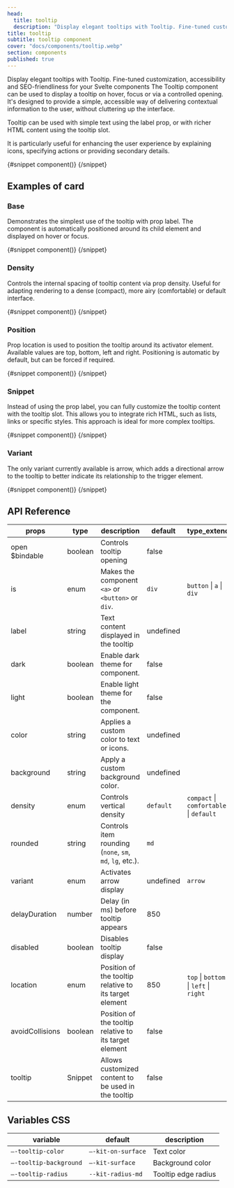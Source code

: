 ```yaml
---
head:
  title: tooltip
  description: "Display elegant tooltips with Tooltip. Fine-tuned customization, accessibility and SEO-friendliness for your Svelte components"
title: tooltip
subtitle: tooltip component
cover: "docs/components/tooltip.webp"
section: components
published: true
---
```


<script>
    import { Sandbox } from '$lib/components/index.js';
    // components
    import TooltipBase from "$lib/components/docs/tooltip/tooltip-base.svelte";
    import TooltipBaseCode from "$lib/components/docs/tooltip/tooltip-base.svelte?raw";
    import TooltipDensity from "$lib/components/docs/tooltip/tooltip-density.svelte";
    import TooltipDensityCode from "$lib/components/docs/tooltip/tooltip-density.svelte?raw";
    import TooltipPosition from "$lib/components/docs/tooltip/tooltip-position.svelte";
    import TooltipPositionCode from "$lib/components/docs/tooltip/tooltip-position.svelte?raw";
    import TooltipSnippet from "$lib/components/docs/tooltip/tooltip-snippet.svelte";
    import TooltipSnippetCode from "$lib/components/docs/tooltip/tooltip-snippet.svelte?raw";
    import TooltipVariant from "$lib/components/docs/tooltip/tooltip-variant.svelte";
    import TooltipVariantCode from "$lib/components/docs/tooltip/tooltip-variant.svelte?raw";
</script>

Display elegant tooltips with Tooltip. Fine-tuned customization, accessibility and SEO-friendliness for your Svelte components
The Tooltip component can be used to display a tooltip on hover, focus or via a controlled opening. It's designed to provide a simple, accessible way of delivering contextual information to the user, without cluttering up the interface.

Tooltip can be used with simple text using the label prop, or with richer HTML content using the tooltip slot.

It is particularly useful for enhancing the user experience by explaining icons, specifying actions or providing secondary details.

<Sandbox name="tooltip-sandbox" code={TooltipBaseCode} presentation>
	{#snippet component()}
		<TooltipBase/>
	{/snippet}
</Sandbox>

## Examples of card

### Base

Demonstrates the simplest use of the tooltip with prop label. The component is automatically positioned around its child element and displayed on hover or focus.

<Sandbox name="tooltip-base-sandbox" code={TooltipBaseCode}>
	{#snippet component()}
		<TooltipBase/>
	{/snippet}
</Sandbox>

### Density

Controls the internal spacing of tooltip content via prop density.
Useful for adapting rendering to a dense (compact), more airy (comfortable) or default interface.

<Sandbox name="tooltip-density-sandbox" code={TooltipDensityCode}>
	{#snippet component()}
		<TooltipDensity/>
	{/snippet}
</Sandbox>

### Position

Prop location is used to position the tooltip around its activator element. Available values are top, bottom, left and right. Positioning is automatic by default, but can be forced if required.

<Sandbox name="tooltip-position-sandbox" code={TooltipPositionCode}>
	{#snippet component()}
		<TooltipPosition/>
	{/snippet}
</Sandbox>

### Snippet

Instead of using the prop label, you can fully customize the tooltip content with the tooltip slot. This allows you to integrate rich HTML, such as lists, links or specific styles. This approach is ideal for more complex tooltips.

<Sandbox name="tooltip-snippet-sandbox" code={TooltipSnippetCode}>
	{#snippet component()}
		<TooltipSnippet/>
	{/snippet}
</Sandbox>

### Variant

The only variant currently available is arrow, which adds a directional arrow to the tooltip to better indicate its relationship to the trigger element.

<Sandbox name="tooltip-variant-sandbox" code={TooltipVariantCode}>
	{#snippet component()}
		<TooltipVariant/>
	{/snippet}
</Sandbox>

## API Reference

| props           | type    | description                                              | default   | type_extend                             |
| --------------- | ------- | -------------------------------------------------------- | --------- | --------------------------------------- |
| open $bindable  | boolean | Controls tooltip opening                                 | false     |                                         |
| is              | enum    | Makes the component `<a>` or `<button>` or `div`.        | `div`     | `button` \| `a` \| `div`                |
| label           | string  | Text content displayed in the tooltip                    | undefined |                                         |
| dark            | boolean | Enable dark theme for component.                         | false     |                                         |
| light           | boolean | Enable light theme for the component.                    | false     |                                         |
| color           | string  | Applies a custom color to text or icons.                 | undefined |                                         |
| background      | string  | Apply a custom background color.                         | undefined |                                         |
| density         | enum    | Controls vertical density                                | `default` | `compact` \| `comfortable` \| `default` |
| rounded         | string  | Controls item rounding (`none`, `sm`, `md`, `lg`, etc.). | `md`      |                                         |
| variant         | enum    | Activates arrow display                                  | undefined | `arrow`                                 |
| delayDuration   | number  | Delay (in ms) before tooltip appears                     | 850       |                                         |
| disabled        | boolean | Disables tooltip display                                 | false     |                                         |
| location        | enum    | Position of the tooltip relative to its target element   | 850       | `top` \| `bottom` \| `left` \| `right`  |
| avoidCollisions | boolean | Position of the tooltip relative to its target element   | false     |                                         |
| tooltip         | Snippet | Allows customized content to be used in the tooltip      | false     |                                         |

## Variables CSS

| variable               | default            | description         |
| ---------------------- | ------------------ | ------------------- |
| `–-tooltip-color`      | `–-kit-on-surface` | Text color          |
| `–-tooltip-background` | `–-kit-surface`    | Background color    |
| `–-tooltip-radius`     | `--kit-radius-md`  | Tooltip edge radius |
